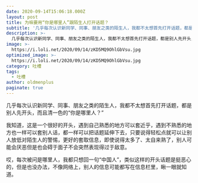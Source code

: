 ```yaml
---
date: 2020-09-14T15:06:18.000Z
layout: post
title: 为嘛要用“你是哪里人”跟陌生人打开话题？
subtitle: '几乎每次认识新同学、同事、朋友之类的陌生人，我都不太想首先打开话题，都是别人先开头，而且清一色的“你是哪里人？”'
description: >-
  几乎每次认识新同学、同事、朋友之类的陌生人，我都不太想首先打开话题，都是别人先开头，而且清一色的“你是哪里人？”
image: >-
  https://i.loli.net/2020/09/14/zKD5MQ9OhlGbVsu.jpg
optimized_image: >-
  https://i.loli.net/2020/09/14/zKD5MQ9OhlGbVsu.jpg
category: 吐槽
tags:
  - 吐槽
author: oldmenplus
paginate: true
---
```


几乎每次认识新同学、同事、朋友之类的陌生人，我都不太想首先打开话题，都是别人先开头，而且清一色的“你是哪里人？”

我知道，这是一个很好的开头，遇到自己熟悉的地方可以套近乎，遇到不熟悉的地方也一样可以套别人话，都一样可以把话题延伸下去，只要说得轻松点就可以让别人放低对陌生人的警惕，更好的套取信息，即使说得太多了、太自来熟了，别人可能会厌恶但是也会碍于面子不会突然表现得过于敌意。

哎，每次被问是哪里人，我都只想回一句“中国人”，类似这样的开头话题是挺恶心的，但是也没办法，不像网络上，别人的信息可能都写在信息栏里，瞅一眼就知道。


